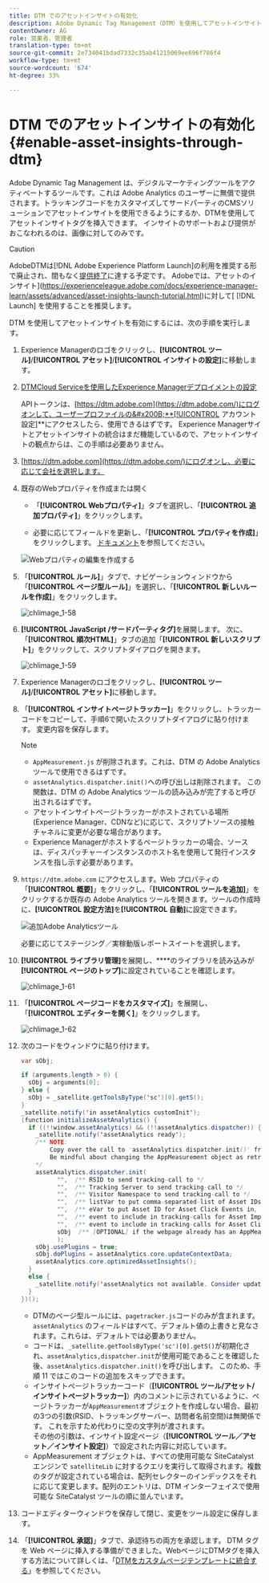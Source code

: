 ```yaml
---
title: DTM でのアセットインサイトの有効化
description: Adobe Dynamic Tag Management（DTM）を使用してアセットインサイトを有効にする方法を学習します。
contentOwner: AG
role: 営業者、管理者
translation-type: tm+mt
source-git-commit: 2e734041bdad7332c35ab41215069ee696f786f4
workflow-type: tm+mt
source-wordcount: '674'
ht-degree: 33%

---
```



# DTM でのアセットインサイトの有効化 {#enable-asset-insights-through-dtm}

Adobe Dynamic Tag Management は、デジタルマーケティングツールをアクティベートするツールです。これは Adobe Analytics のユーザーに無償で提供されます。トラッキングコードをカスタマイズしてサードパーティのCMSソリューションでアセットインサイトを使用できるようにするか、DTMを使用してアセットインサイトタグを挿入できます。 インサイトのサポートおよび提供がおこなわれるのは、画像に対してのみです。

>[!CAUTION]
>
>AdobeDTMは[!DNL Adobe Experience Platform Launch]の利用を推奨する形で廃止され、間もなく[提供終了](https://medium.com/launch-by-adobe/dtm-plans-for-a-sunset-3c6aab003a6f)に達する予定です。 Adobeでは、アセットのインサイト](https://experienceleague.adobe.com/docs/experience-manager-learn/assets/advanced/asset-insights-launch-tutorial.html)に対して[ [!DNL Launch] を使用することを推奨します。

DTM を使用してアセットインサイトを有効にするには、次の手順を実行します。

1. Experience Managerのロゴをクリックし、**[!UICONTROL ツール]**/**[!UICONTROL アセット]**/**[!UICONTROL インサイトの設定]**&#x200B;に移動します。
1. [DTMCloud Serviceを使用したExperience Managerデプロイメントの設定](/help/sites-administering/dtm.md)

   APIトークンは、[https://dtm.adobe.com](https://dtm.adobe.com/)にログオンして、ユーザープロファイルの&#x200B;**[!UICONTROL アカウント設定]**&#x200B;にアクセスしたら、使用できるはずです。 Experience Managerサイトとアセットインサイトの統合はまだ機能しているので、アセットインサイトの観点からは、この手順は必要ありません。

1. [https://dtm.adobe.com](https://dtm.adobe.com/)にログオンし、必要に応じて会社を選択します。
1. 既存のWebプロパティを作成または開く

   * 「**[!UICONTROL Webプロパティ]**」タブを選択し、「**[!UICONTROL 追加プロパティ]**」をクリックします。

   * 必要に応じてフィールドを更新し、「**[!UICONTROL プロパティを作成]**」をクリックします。 [ドキュメント](https://experienceleague.adobe.com/docs/experience-manager-learn/getting-started-wknd-tutorial-develop/overview.html)を参照してください。

   ![Webプロパティの編集を作成する](assets/Create-edit-web-property.png)

1. 「**[!UICONTROL ルール]**」タブで、ナビゲーションウィンドウから「**[!UICONTROL ページ型ルール]**」を選択し、「**[!UICONTROL 新しいルールを作成]**」をクリックします。

   ![chlimage_1-58](assets/chlimage_1-194.png)

1. **[!UICONTROL JavaScript /サードパーティタグ]**&#x200B;を展開します。 次に、「**[!UICONTROL 順次HTML]**」タブの追加「**[!UICONTROL 新しいスクリプト]**」をクリックして、スクリプトダイアログを開きます。

   ![chlimage_1-59](assets/chlimage_1-195.png)

1. Experience Managerのロゴをクリックし、**[!UICONTROL ツール]**/**[!UICONTROL アセット]**&#x200B;に移動します。
1. 「**[!UICONTROL インサイトページトラッカー]**」をクリックし、トラッカーコードをコピーして、手順6で開いたスクリプトダイアログに貼り付けます。 変更内容を保存します。

   >[!NOTE]
   >
   >* `AppMeasurement.js` が削除されます。これは、DTM の Adobe Analytics ツールで使用できるはずです。
   >* `assetAnalytics.dispatcher.init()`への呼び出しは削除されます。 この関数は、DTM の Adobe Analytics ツールの読み込みが完了すると呼び出されるはずです。
   >* アセットインサイトページトラッカーがホストされている場所(Experience Manager、CDNなど)に応じて、スクリプトソースの接触チャネルに変更が必要な場合があります。
   >* Experience Managerがホストするページトラッカーの場合、ソースは、ディスパッチャーインスタンスのホスト名を使用して発行インスタンスを指し示す必要があります。


1. `https://dtm.adobe.com` にアクセスします。Web プロパティの「**[!UICONTROL 概要]**」をクリックし、「**[!UICONTROL ツールを追加]**」をクリックするか既存の Adobe Analytics ツールを開きます。ツールの作成時に、**[!UICONTROL 設定方法]**&#x200B;を&#x200B;**[!UICONTROL 自動]**&#x200B;に設定できます。

   ![追加Adobe Analyticsツール](assets/Add-Adobe-Analytics-Tool.png)

   必要に応じてステージング／実稼動版レポートスイートを選択します。

1. **[!UICONTROL ライブラリ管理]**&#x200B;を展開し、****&#x200B;のライブラリを読み込みが&#x200B;**[!UICONTROL ページのトップ]**&#x200B;に設定されていることを確認します。

   ![chlimage_1-61](assets/chlimage_1-197.png)

1. 「**[!UICONTROL ページコードをカスタマイズ]**」を展開し、「**[!UICONTROL エディターを開く]**」をクリックします。

   ![chlimage_1-62](assets/chlimage_1-198.png)

1. 次のコードをウィンドウに貼り付けます。

   ```Java
   var sObj;
   
   if (arguments.length > 0) {
     sObj = arguments[0];
   } else {
     sObj = _satellite.getToolsByType('sc')[0].getS();
   }
   _satellite.notify('in assetAnalytics customInit');
   (function initializeAssetAnalytics() {
     if ((!!window.assetAnalytics) && (!!assetAnalytics.dispatcher)) {
       _satellite.notify('assetAnalytics ready');
       /** NOTE:
           Copy over the call to 'assetAnalytics.dispatcher.init()' from Assets Pagetracker
           Be mindful about changing the AppMeasurement object as retrieved above.
       */
       assetAnalytics.dispatcher.init(
             "",  /** RSID to send tracking-call to */
             "",  /** Tracking Server to send tracking-call to */
             "",  /** Visitor Namespace to send tracking-call to */
             "",  /** listVar to put comma-separated-list of Asset IDs for Asset Impression Events in tracking-call, e.g. 'listVar1' */
             "",  /** eVar to put Asset ID for Asset Click Events in, e.g. 'eVar3' */
             "",  /** event to include in tracking-calls for Asset Impression Events, e.g. 'event8' */
             "",  /** event to include in tracking-calls for Asset Click Events, e.g. 'event7' */
             sObj  /** [OPTIONAL] if the webpage already has an AppMeasurement object, include the object here. If unspecified, Pagetracker Core shall create its own AppMeasurement object */
             );
       sObj.usePlugins = true;
       sObj.doPlugins = assetAnalytics.core.updateContextData;
       assetAnalytics.core.optimizedAssetInsights();
     }
     else {
       _satellite.notify('assetAnalytics not available. Consider updating the Custom Page Code', 4);
     }
   })();
   ```

   * DTMのページ型ルールには、`pagetracker.js`コードのみが含まれます。 `assetAnalytics` のフィールドはすべて、デフォルト値の上書きと見なされます。これらは、デフォルトでは必要ありません。
   * コードは、`_satellite.getToolsByType('sc')[0].getS()`が初期化され、`assetAnalytics,dispatcher.init`が使用可能であることを確認した後、`assetAnalytics.dispatcher.init()`を呼び出します。 このため、手順 11 ではこのコードの追加をスキップできます。
   * インサイトページトラッカーコード（**[!UICONTROL ツール/アセット/インサイトページトラッカー]**）内のコメントに示されているように、ページトラッカーが`AppMeasurement`オブジェクトを作成しない場合、最初の3つの引数(RSID、トラッキングサーバー、訪問者名前空間)は無関係です。 これを示すため代わりに空の文字列が渡されます。\
       その他の引数は、インサイト設定ページ（**[!UICONTROL ツール／アセット／インサイト設定]**）で設定された内容に対応しています。
   * AppMeasurement オブジェクトは、すべての使用可能な SiteCatalyst エンジンで `satelliteLib` に対するクエリを実行して取得されます。複数のタグが設定されている場合は、配列セレクターのインデックスをそれに応じて変更します。配列のエントリは、DTM インターフェイスで使用可能な SiteCatalyst ツールの順に並んでいます。

1. コードエディターウィンドウを保存して閉じ、変更をツール設定に保存します。
1. 「**[!UICONTROL 承認]**」タブで、承認待ちの両方を承認します。 DTM タグを Web ページに挿入する準備ができました。WebページにDTMタグを挿入する方法について詳しくは、「[DTMをカスタムページテンプレートに統合する](https://blogs.adobe.com/experiencedelivers/experience-management/integrating-dtm-custom-aem6-page-template/)」を参照してください。
